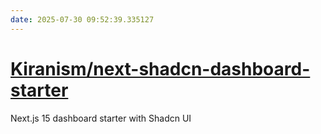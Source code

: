 ```yaml
---
date: 2025-07-30 09:52:39.335127
---
```


# [Kiranism/next-shadcn-dashboard-starter](https://github.com/Kiranism/next-shadcn-dashboard-starter)

Next.js 15 dashboard starter with Shadcn UI